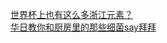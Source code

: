   
[世界杯上也有这么多浙江元素？](http://www.dianyue.me/archives/807/luh3d3ruppvkf7uz/)  
[华日教你和厨房里的那些细菌say拜拜](http://www.dianyue.me/archives/691/iuop2uqadbnxq8c6/)